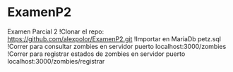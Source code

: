 # ExamenP2
Examen Parcial 2
!Clonar el repo: https://github.com/alexpolor/ExamenP2.git
!Importar en MariaDb petz.sql
!Correr para consultar zombies en servidor puerto localhost:3000/zombies 
!Correr para registrar estados de zombies en servidor puerto localhost:3000/zombies/registrar 